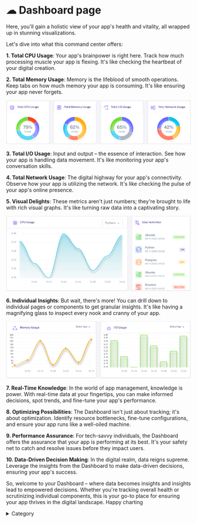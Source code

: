 

# ☁ Dashboard page

&#x20;Here, you'll gain a holistic view of your app's health and vitality, all wrapped up in stunning visualizations.

&#x20;Let's dive into what this command center offers:

**1. Total CPU Usage**: Your app's brainpower is right here. Track how much processing muscle your app is flexing. It's like checking the heartbeat of your digital creation.

**2. Total Memory Usage**: Memory is the lifeblood of smooth operations. Keep tabs on how much memory your app is consuming. It's like ensuring your app never forgets.


![Alt Text](/img/f1.jpg)

**3. Total I/O Usage**: Input and output – the essence of interaction. See how your app is handling data movement. It's like monitoring your app's conversation skills.

**4. Total Network Usage**: The digital highway for your app's connectivity. Observe how your app is utilizing the network. It's like checking the pulse of your app's online presence.

**5. Visual Delights**: These metrics aren't just numbers; they're brought to life with rich visual graphs. It's like turning raw data into a captivating story.

![Alt Text](/img/f2.jpg)


**6. Individual Insights**: But wait, there's more! You can drill down to individual pages or components to get granular insights. It's like having a magnifying glass to inspect every nook and cranny of your app.

![Alt Text](/img/j23.jpg)

**7. Real-Time Knowledge**: In the world of app management, knowledge is power. With real-time data at your fingertips, you can make informed decisions, spot trends, and fine-tune your app's performance.

**8. Optimizing Possibilities**: The Dashboard isn't just about tracking; it's about optimization. Identify resource bottlenecks, fine-tune configurations, and ensure your app runs like a well-oiled machine.

**9. Performance Assurance**: For tech-savvy individuals, the Dashboard offers the assurance that your app is performing at its best. It's your safety net to catch and resolve issues before they impact users.

**10. Data-Driven Decision Making**: In the digital realm, data reigns supreme. Leverage the insights from the Dashboard to make data-driven decisions, ensuring your app's success.

So, welcome to your Dashboard – where data becomes insights and insights lead to empowered decisions. Whether you're tracking overall health or scrutinizing individual components, this is your go-to place for ensuring your app thrives in the digital landscape. Happy charting

<details>

<summary>Category</summary>

Kubernetes, cloud computing, DevOps, cloud services, hosting platform, container orchestration, cloud infrastructure, cloud deployment, cloud management, cloud technology, cloud solutions, dashboard

</details>
